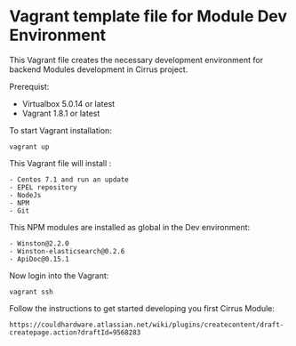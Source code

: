 # Vagrant template file for Module Dev Environment

This Vagrant file creates the necessary development environment for backend Modules development in Cirrus project.

Prerequist:
- Virtualbox 5.0.14 or latest
- Vagrant 1.8.1 or latest

To start Vagrant installation:
```
vagrant up
```

This Vagrant file will install :
```
- Centos 7.1 and run an update
- EPEL repository
- NodeJs
- NPM
- Git
```

This NPM modules are installed as global in the Dev environment:
```
- Winston@2.2.0
- Winston-elasticsearch@0.2.6
- ApiDoc@0.15.1
```

Now login into the Vagrant:
```
vagrant ssh
```
Follow the instructions to get started developing you first Cirrus Module:
```
https://couldhardware.atlassian.net/wiki/plugins/createcontent/draft-createpage.action?draftId=9568283
```
